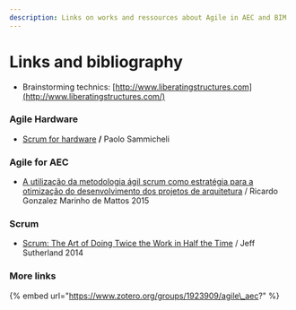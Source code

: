 ```yaml
---
description: Links on works and ressources about Agile in AEC and BIM
---
```


# Links and bibliography

* Brainstorming technics: [http://www.liberatingstructures.com](http://www.liberatingstructures.com/)

### Agile Hardware

* [Scrum for hardware](https://leanpub.com/Scrum-for-Hardware) **/** Paolo Sammicheli

### Agile for AEC 

* [A utilização da metodologia ágil scrum como estratégia para a otimização do desenvolvimento dos projetos de arquitetura](https://issuu.com/ricardomarinhodemattos/docs/a_utiliza____o_da_metodologia___gil) / Ricardo Gonzalez Marinho de Mattos 2015

### Scrum

* [Scrum: The Art of Doing Twice the Work in Half the Time](https://www.amazon.fr/Scrum-Doing-Twice-Work-Half/dp/038534645X) / Jeff Sutherland 2014 

### More links

{% embed url="https://www.zotero.org/groups/1923909/agile\_aec?" %}



